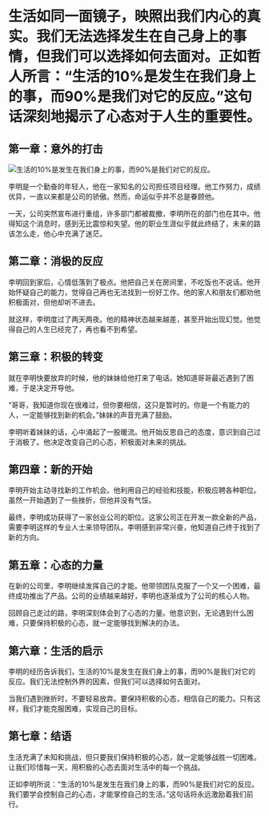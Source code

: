 # 生活如同一面镜子，映照出我们内心的真实。我们无法选择发生在自己身上的事情，但我们可以选择如何去面对。正如哲人所言：“生活的10%是发生在我们身上的事，而90%是我们对它的反应。”这句话深刻地揭示了心态对于人生的重要性。

## 第一章：意外的打击

![生活的10%是发生在我们身上的事，而90%是我们对它的反应。](/images/82af7a68209444da9a084e4f6917e609.jpg)


李明是一个勤奋的年轻人，他在一家知名的公司担任项目经理。他工作努力，成绩优异，一直以来都是公司的骄傲。然而，命运似乎并不总是眷顾他。

一天，公司突然宣布进行重组，许多部门都被裁撤，李明所在的部门也在其中。他得知这个消息时，感到无比震惊和失望。他的职业生涯似乎就此终结了，未来的路该怎么走，他心中充满了迷茫。

## 第二章：消极的反应

李明回到家后，心情低落到了极点。他把自己关在房间里，不吃饭也不说话。他开始怀疑自己的能力，觉得自己再也无法找到一份好工作。他的家人和朋友们都劝他积极面对，但他却听不进去。

就这样，李明度过了两天两夜。他的精神状态越来越差，甚至开始出现幻觉。他觉得自己的人生已经完了，再也看不到希望。

## 第三章：积极的转变

就在李明快要放弃的时候，他的妹妹给他打来了电话。她知道哥哥最近遇到了困难，于是决定开导他。

“哥哥，我知道你现在很难过，但你要相信，这只是暂时的。你是一个有能力的人，一定能够找到新的机会。”妹妹的声音充满了鼓励。

李明听着妹妹的话，心中涌起了一股暖流。他开始反思自己的态度，意识到自己过于消极了。他决定改变自己的心态，积极面对未来的挑战。

## 第四章：新的开始

李明开始主动寻找新的工作机会。他利用自己的经验和技能，积极应聘各种职位。虽然一开始遇到了一些挫折，但他并没有气馁。

最终，李明成功获得了一家创业公司的职位。这家公司正在开发一款全新的产品，需要李明这样的专业人士来领导团队。李明感到非常兴奋，他知道自己终于找到了新的方向。

## 第五章：心态的力量

在新的公司里，李明继续发挥自己的才能。他带领团队克服了一个又一个困难，最终成功推出了产品。公司的业绩越来越好，李明也逐渐成为了公司的核心人物。

回顾自己走过的路，李明深刻体会到了心态的力量。他意识到，无论遇到什么困难，只要保持积极的心态，就一定能够找到解决的办法。

## 第六章：生活的启示

李明的经历告诉我们，生活的10%是发生在我们身上的事，而90%是我们对它的反应。我们无法控制外界的因素，但我们可以选择如何去面对。

当我们遇到挫折时，不要轻易放弃。要保持积极的心态，相信自己的能力。只有这样，我们才能克服困难，实现自己的目标。

## 第七章：结语

生活充满了未知和挑战，但只要我们保持积极的心态，就一定能够战胜一切困难。让我们珍惜每一天，用积极的心态去面对生活中的每一个挑战。

正如李明所说：“生活的10%是发生在我们身上的事，而90%是我们对它的反应。我们要学会控制自己的心态，才能掌控自己的生活。”这句话将永远激励着我们前行。